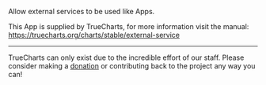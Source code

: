 Allow external services to be used like Apps.

This App is supplied by TrueCharts, for more information visit the manual: https://truecharts.org/charts/stable/external-service

---

TrueCharts can only exist due to the incredible effort of our staff.
Please consider making a [donation](https://truecharts.org/docs/about/sponsor) or contributing back to the project any way you can!
